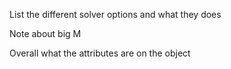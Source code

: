 List the different solver options and what they does

Note about big M

Overall what the attributes are on the object